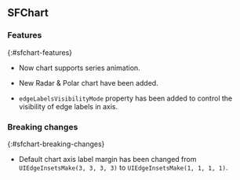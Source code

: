 ## SFChart

### Features
{:#sfchart-features}

* Now chart supports series animation.

* New Radar & Polar chart have been added.

* `edgeLabelsVisibilityMode` property has been added to control the visibility of edge labels in axis.

### Breaking changes
{:#sfchart-breaking-changes}

* Default chart axis label margin has been changed from `UIEdgeInsetsMake(3, 3, 3, 3)` to `UIEdgeInsetsMake(1, 1, 1, 1)`.